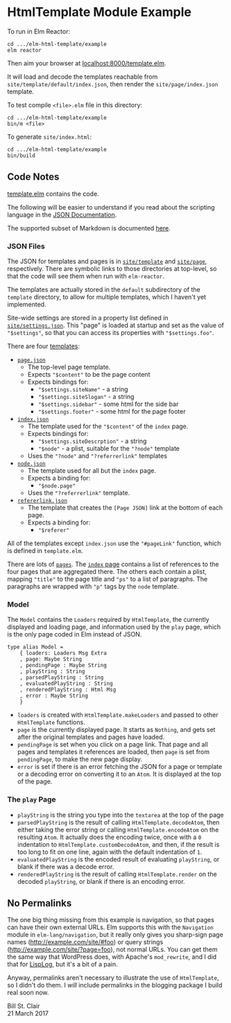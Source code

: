 # HtmlTemplate Module Example

To run in Elm Reactor:

    cd .../elm-html-template/example
    elm reactor
    
Then aim your browser at [localhost:8000/template.elm](http://localhost:8000/template.elm).

It will load and decode the templates reachable from `site/template/default/index.json`, then render the `site/page/index.json` template.

To test compile `<file>.elm` file in this directory:

    cd .../elm-html-template/example
    bin/m <file>
    
To generate `site/index.html`:

    cd .../elm-html-template/example
    bin/build

## Code Notes

[template.elm](template.elm) contains the code.

The following will be easier to understand if you read about the scripting language in the [JSON Documentation](../JSON.md).

The supported subset of Markdown is documented [here](../Markdown.md).

### JSON Files

The JSON for templates and pages is in [`site/template`](site/template/) and [`site/page`](site/page/), respectively. There are symbolic links to those directories at top-level, so that the code will see them when run with `elm-reactor`.

The templates are actually stored in the `default` subdirectory of the `template` directory, to allow for multiple templates, which I haven't yet implemented.

Site-wide settings are stored in a property list defined in [`site/settings.json`](site/settings.json). This "page" is loaded at startup and set as the value of `"$settings"`, so that you can access its properties with `"$settings.foo"`.

There are four [templates](site/template/default/):

* [`page.json`](site/template/default/page.json)
  * The top-level page template.
  * Expects `"$content"` to be the page content
  * Expects bindings for:
    * `"$settings.siteName"` - a string
    * `"$settings.siteSlogan"` - a string
    * `"$settings.sidebar"` - some html for the side bar
    * `"$settings.footer"` - some html for the page footer
* [`index.json`](site/template/default/index.json)
  * The template used for the `"$content"` of the `index` page.
  * Expects bindings for:
    * `"$settings.siteDescrption"` - a string
    * `"$node"` - a plist, suitable for the `"?node"` template
  * Uses the `"?node"` and `"?referrerlink"` templates
* [`node.json`](site/template/default/node.json)
  * The template used for all but the `index` page.
  * Expects a binding for:
    * `"$node.page"`
  * Uses the `"?referrerlink"` template.
* [`refererlink.json`](site/template/default/refererlink.json)
  * The template that creates the `[Page JSON]` link at the bottom of each page.
  * Expects a binding for:
    * `"$referer"`

All of the templates except `index.json` use the `"#pageLink"` function, which is defined in `template.elm`.

There are lots of [`pages`](site/page/). The [`index` page](site/page/index.json) contains a list of references to the four pages that are aggregated there. The others each contain a plist, mapping `"title"` to the page title and `"ps"` to a list of paragraphs. The paragraphs are wrapped with `"p"` tags by the `node` template.

### Model

The `Model` contains the `Loaders` required by `HtmlTemplate`, the currently displayed and loading page, and information used by the `play` page, which is the only page coded in Elm instead of JSON.

    type alias Model =
        { loaders: Loaders Msg Extra
        , page: Maybe String
        , pendingPage : Maybe String
        , playString : String
        , parsedPlayString : String
        , evaluatedPlayString : String
        , renderedPlayString : Html Msg
        , error : Maybe String
        }

* `loaders` is created with `HtmlTemplate.makeLoaders` and passed to other `HtmlTemplate` functions.
* `page` is the currently displayed page. It starts as `Nothing`, and gets set after the original templates and pages have loaded.
* `pendingPage` is set when you click on a page link. That page and all pages and templates it references are loaded, then `page` is set from `pendingPage`, to make the new page display.
* `error` is set if there is an error fetching the JSON for a page or template or a decoding error on converting it to an `Atom`. It is displayed at the top of the page.

### The `play` Page

* `playString` is the string you type into the `textarea` at the top of the page
* `parsedPlayString` is the result of calling `HtmlTemplate.decodeAtom`, then either taking the error string or calling `HtmlTemplate.encodeAtom` on the resulting `Atom`. It actually does the encoding twice, once with a `0` indentation to `HtmlTemplate.customDecodeAtom`, and then, if the result is too long to fit on one line, again with the default indentation of `1`.
* `evaluatedPlayString` is the encoded result of evaluating `playString`, or blank if there was a decode error.
* `renderedPlayString` is the result of calling `HtmlTemplate.render` on the decoded `playString`, or blank if there is an encoding error.

## No Permalinks

The one big thing missing from this example is navigation, so that pages can have their own external URLs. Elm supports this with the `Navigation` module in `elm-lang/navigation`, but it really only gives you sharp-sign page names (http://example.com/site/#foo) or query strings (http://example.com/site/?page=foo), not normal URLs. You can get them the same way that WordPress does, with Apache's `mod_rewrite`, and I did that for [LispLog](https://lisplog.org/), but it's a bit of a pain.

Anyway, permalinks aren't necessary to illustrate the use of `HtmlTemplate`, so I didn't do them. I _will_ include permalinks in the blogging package I build real soon now.

Bill St. Clair<br/>
21 March 2017

